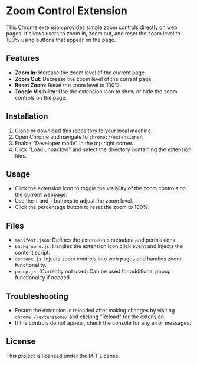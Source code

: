 # Zoom Control Extension

This Chrome extension provides simple zoom controls directly on web pages. It allows users to zoom in, zoom out, and reset the zoom level to 100% using buttons that appear on the page.

## Features

- **Zoom In**: Increase the zoom level of the current page.
- **Zoom Out**: Decrease the zoom level of the current page.
- **Reset Zoom**: Reset the zoom level to 100%.
- **Toggle Visibility**: Use the extension icon to show or hide the zoom controls on the page.

## Installation

1. Clone or download this repository to your local machine.
2. Open Chrome and navigate to `chrome://extensions/`.
3. Enable "Developer mode" in the top right corner.
4. Click "Load unpacked" and select the directory containing the extension files.

## Usage

- Click the extension icon to toggle the visibility of the zoom controls on the current webpage.
- Use the `+` and `-` buttons to adjust the zoom level.
- Click the percentage button to reset the zoom to 100%.

## Files

- `manifest.json`: Defines the extension's metadata and permissions.
- `background.js`: Handles the extension icon click event and injects the content script.
- `content.js`: Injects zoom controls into web pages and handles zoom functionality.
- `popup.js`: (Currently not used) Can be used for additional popup functionality if needed.

## Troubleshooting

- Ensure the extension is reloaded after making changes by visiting `chrome://extensions/` and clicking "Reload" for the extension.
- If the controls do not appear, check the console for any error messages.

## License

This project is licensed under the MIT License.